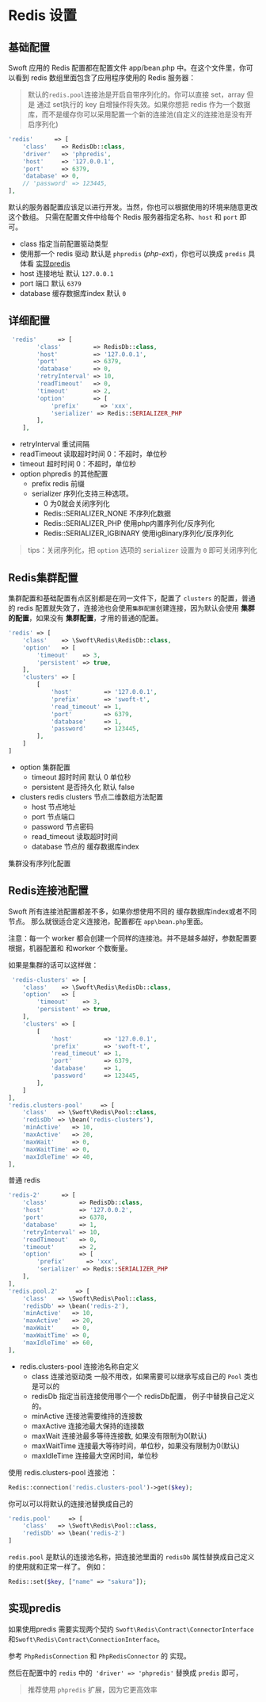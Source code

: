 # Redis 设置

## 基础配置

Swoft 应用的 Redis 配置都在配置文件 app/bean.php 中。在这个文件里，你可以看到 redis 数组里面包含了应用程序使用的 Redis 服务器：

>  默认的`redis.pool`连接池是开启自带序列化的。你可以直接 set，array 但是 通过 set执行的 key 自增操作将失效。如果你想把 redis 作为一个数据库，而不是缓存你可以采用配置一个新的连接池(自定义的连接池是没有开启序列化)

```php
'redis'      => [
    'class'    => RedisDb::class,
    'driver'   => 'phpredis',
    'host'     => '127.0.0.1',
    'port'     => 6379,
    'database' => 0,
    // 'password' => 123445,
],
```

默认的服务器配置应该足以进行开发。当然，你也可以根据使用的环境来随意更改这个数组。
只需在配置文件中给每个 Redis 服务器指定名称、`host` 和 `port` 即可。

- class 指定当前配置驱动类型
- 使用那一个 redis 驱动 默认是 `phpredis` (_php-ext_)，你也可以换成 `predis` 具体看 [实现predis](#实现predis)
- host 连接地址 默认 `127.0.0.1`
- port 端口 默认 `6379`
- database 缓存数据库index 默认 `0`

## 详细配置

```php
 'redis'      => [
        'class'         => RedisDb::class,
        'host'          => '127.0.0.1',
        'port'          => 6379,
        'database'      => 0,
        'retryInterval' => 10,
        'readTimeout'   => 0,
        'timeout'       => 2,
        'option'        => [          
            'prefix'      => 'xxx',
            'serializer' => Redis::SERIALIZER_PHP
        ],
    ],
```

- retryInterval  重试间隔
- readTimeout 读取超时时间 0：不超时，单位秒
- timeout 超时时间 0：不超时，单位秒
- option phpredis 的其他配置
    - prefix redis 前缀
    - serializer 序列化支持三种选项。
        - 0   为0就会关闭序列化
        - Redis::SERIALIZER_NONE 不序列化数据
        - Redis::SERIALIZER_PHP  使用php内置序列化/反序列化
        - Redis::SERIALIZER_IGBINARY  使用igBinary序列化/反序列化
    
> tips：关闭序列化，把 `option` 选项的 `serializer` 设置为 `0` 即可关闭序列化
  
## Redis集群配置

集群配置和基础配置有点区别都是在同一文件下，配置了 `clusters` 的配置，普通的 redis 配置就失效了，连接池也会使用`集群配置`创建连接，因为默认会使用 **集群的配置**，如果没有 **集群配置**，才用的普通的配置。

```php
'redis' => [
    'class'    => \Swoft\Redis\RedisDb::class,
    'option'   => [
        'timeout'    => 3,
        'persistent' => true,
    ],
    'clusters' => [
        [
            'host'         => '127.0.0.1',
            'prefix'       => 'swoft-t',
            'read_timeout' => 1,
            'port'         => 6379,
            'database'     => 1,
            'password'     => 123445,
        ],
    ]
]
```

- option 集群配置
    - timeout 超时时间 默认 0 单位秒
    - persistent 是否持久化 默认 false
- clusters redis clusters 节点二维数组方法配置
    - host 节点地址
    - port 节点端口
    - password 节点密码
    - read_timeout 读取超时时间
    - database 节点的 缓存数据库index

集群没有序列化配置

## Redis连接池配置

Swoft 所有连接池配置都差不多，如果你想使用不同的 缓存数据库index或者不同节点。
那么就很适合定义连接池，配置都在 `app\bean.php`里面。

<p class="tip">
    注意：每一个 worker 都会创建一个同样的连接池。并不是越多越好，参数配置要根据，机器配置和 和worker 个数衡量。
</p>

如果是集群的话可以这样做：

```php
 'redis-clusters' => [
    'class'    => \Swoft\Redis\RedisDb::class,
    'option'   => [
        'timeout'    => 3,
        'persistent' => true,
    ],
    'clusters' => [
        [
            'host'         => '127.0.0.1',
            'prefix'       => 'swoft-t',
            'read_timeout' => 1,
            'port'         => 6379,
            'database'     => 1,
            'password'     => 123445,
        ],
    ]
],
'redis.clusters-pool'     => [
    'class'   => \Swoft\Redis\Pool::class,
    'redisDb' => \bean('redis-clusters'),
    'minActive'   => 10,
    'maxActive'   => 20,
    'maxWait'     => 0,
    'maxWaitTime' => 0,
    'maxIdleTime' => 40,
],
```

普通 redis
```php
'redis-2'      => [
    'class'         => RedisDb::class,
    'host'          => '127.0.0.2',
    'port'          => 6378,
    'database'      => 1,
    'retryInterval' => 10,
    'readTimeout'   => 0,
    'timeout'       => 2,
    'option'        => [          
        'prefix'      => 'xxx',
        'serializer' => Redis::SERIALIZER_PHP
    ],
],
'redis.pool.2'     => [
    'class'   => \Swoft\Redis\Pool::class,
    'redisDb' => \bean('redis-2'),
    'minActive'   => 10,
    'maxActive'   => 20,
    'maxWait'     => 0,
    'maxWaitTime' => 0,
    'maxIdleTime' => 60,
],
```

- redis.clusters-pool 连接池名称自定义
    - class 连接池驱动类 一般不用改，如果需要可以继承写成自己的 `Pool` 类也是可以的
    - redisDb 指定当前连接使用哪个一个 redisDb配置， 例子中替换自己定义的。
    - minActive 连接池需要维持的连接数
    - maxActive 连接池最大保持的连接数
    - maxWait   连接池最多等待连接数, 如果没有限制为0(默认)
    - maxWaitTime 连接最大等待时间，单位秒，如果没有限制为0(默认)
    - maxIdleTime 连接最大空闲时间，单位秒
    
使用 redis.clusters-pool 连接池 ：

```php
Redis::connection('redis.clusters-pool')->get($key);
```

你可以可以将默认的连接池替换成自己的

```php
'redis.pool'     => [
    'class'   => \Swoft\Redis\Pool::class,
    'redisDb' => \bean('redis-2')
]
```

`redis.pool` 是默认的连接池名称，把连接池里面的 `redisDb` 属性替换成自己定义的使用就和正常一样了。 例如：

```php
Redis::set($key, ["name" => "sakura"]);
```

## 实现predis

如果使用predis 需要实现两个契约 `Swoft\Redis\Contract\ConnectorInterface`和`Swoft\Redis\Contract\ConnectionInterface`。

参考 `PhpRedisConnection` 和 `PhpRedisConnector` 的 实现。

然后在配置中的 `redis` 中的` 'driver' => 'phpredis'` 替换成 `predis` 即可，

> 推荐使用 `phpredis` 扩展，因为它更高效率

